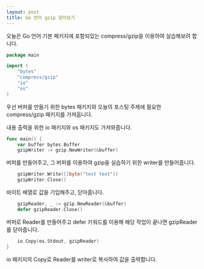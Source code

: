 ```yaml
---
layout: post
title: Go 언어 gzip 알아보기
---
```


오늘은 Go 언어 기본 패키지에 포함되있는 compress/gzip을 이용하여 실습해보려 합니다.

```go
package main

import (
	"bytes"
	"compress/gzip"
	"io"
	"os"
)
```

우선 버퍼를 만들기 위한 bytes 패키지와 오늘의 포스팅 주제에 필요한 compress/gzip 패키지를 가져옵니다.

내용 출력을 위한 io 패키지와 os 패키지도 가져와줍니다.

```go
func main() {
	var buffer bytes.Buffer
	gzipWriter := gzip.NewWriter(&buffer)
```

버퍼를 만들어주고, 그 버퍼를 이용하여 gzip을 실습하기 위한 writer를 만들어줍니다.

```go
	gzipWriter.Write([]byte("test text"))
	gzipWriter.Close()
```

바이트 배열로 값을 기입해주고, 닫아줍니다.

```go
	gzipReader, _ := gzip.NewReader(&buffer)
	defer gzipReader.Close()
```

버퍼로 Reader를 만들어주고 defer 키워드를 이용해 해당 작업이 끝나면 gzipReader를 닫아줍니다.

```go
	io.Copy(os.Stdout, gzipReader)
}
```

io 패키지의 Copy로 Reader를 writer로 복사하여 값을 출력합니다.